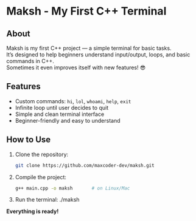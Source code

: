 # Maksh - My First C++ Terminal

## About
Maksh is my first C++ project — a simple terminal for basic tasks.  
It’s designed to help beginners understand input/output, loops, and basic commands in C++.  
Sometimes it even improves itself with new features! 😎

## Features
- Custom commands: `hi`, `lol`, `whoami`, `help`, `exit`
- Infinite loop until user decides to quit
- Simple and clean terminal interface
- Beginner-friendly and easy to understand

## How to Use
1. Clone the repository:
   ```bash
   git clone https://github.com/maxcoder-dev/maksh.git

2. Compile the project:
   ```bash
   g++ main.cpp -o maksh       # on Linux/Mac
3. Run the terminal:
  ./maksh

**Everything is ready!**
